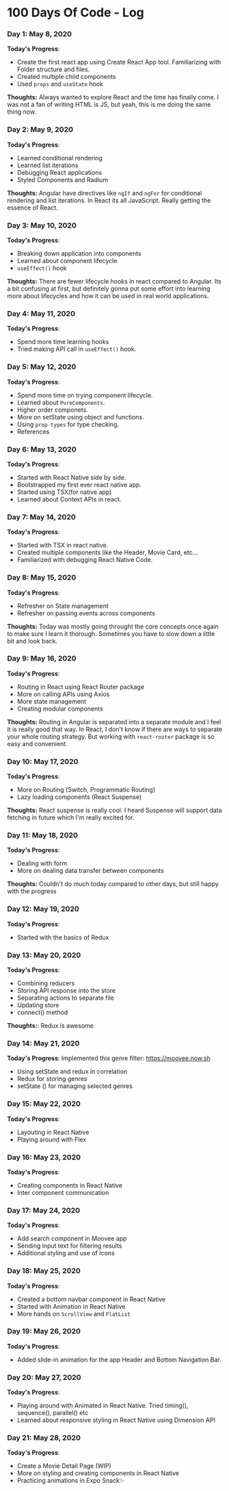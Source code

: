 # 100 Days Of Code - Log

### Day 1: May 8, 2020

**Today's Progress**:

- Create the first react app using Create React App tool. Familiarizing with Folder structure and files.
- Created multiple child components
- Used `props` and `useState` hook

**Thoughts:** Always wanted to explore React and the time has finally come. I was not a fan of writing HTML is JS, but yeah, this is me doing the same thing now.

### Day 2: May 9, 2020

**Today's Progress**:

- Learned conditional rendering
- Learned list iterations
- Debugging React applications
- Styled Components and Radium

**Thoughts:** Angular have directives like `ngIf` and `ngFor` for conditional rendering and list iterations. In React its all JavaScript. Really getting the essence of React.

### Day 3: May 10, 2020

**Today's Progress**:

- Breaking down application into components
- Learned about component lifecycle
- `useEffect()` hook

**Thoughts:** There are fewer lifecycle hooks in react compared to Angular. Its a bit confusing at first, but definitely gonna put some effort into learning more about lifecycles and how it can be used in real world applications.

### Day 4: May 11, 2020

**Today's Progress**:

- Spend more time learning hooks
- Tried making API call in `useEffect()` hook.

### Day 5: May 12, 2020

**Today's Progress**:

- Spend more time on trying component lifecycle.
- Learned about `PureComponents`.
- Higher order componets.
- More on setState using object and functions.
- Using `prop-types` for type checking.
- References

### Day 6: May 13, 2020

**Today's Progress**:

- Started with React Native side by side.
- Bootstrapped my first ever react native app.
- Started using TSX(for native app)
- Learned about Context APIs in react.

### Day 7: May 14, 2020

**Today's Progress**:

- Started with TSX in react native.
- Created multiple components like the Header, Movie Card, etc...
- Familiarized with debugging React Native Code.

### Day 8: May 15, 2020

**Today's Progress**:

- Refresher on State management
- Refresher on passing events across components

**Thoughts:** Today was mostly going throught the core concepts once again to make sure I learn it thorough. Sometimes you have to slow down a little bit and look back.

### Day 9: May 16, 2020

**Today's Progress**:

- Routing in React using React Router package
- More on calling APIs using Axios
- More state management
- Creating modular components

**Thoughts:** Routing in Angular is separated into a separate module and I feel it is really good that way. In React, I don't know if there are ways to separate your whole routing strategy. But working with `react-router` package is so easy and convenient.

### Day 10: May 17, 2020

**Today's Progress**:

- More on Routing (Switch, Programmatic Routing)
- Lazy loading components (React Suspense)

**Thoughts:** React suspense is really cool. I heard Suspense will support data fetching in future which I'm really excited for.

### Day 11: May 18, 2020

**Today's Progress**:

- Dealing with form
- More on dealing data transfer between components

**Thoughts:** Couldn't do much today compared to other days, but still happy with the progress

### Day 12: May 19, 2020

**Today's Progress**:
- Started with the basics of Redux

### Day 13: May 20, 2020

**Today's Progress**:

- Combining reducers
- Storing API response into the store
- Separating actions to separate file
- Updating store
- connect() method

**Thoughts:**: Redux is awesome

### Day 14: May 21, 2020

**Today's Progress**:
Implemented this genre filter: https://moovee.now.sh
- Using setState and redux in correlation
- Redux for storing genres
- setState () for managing selected genres

### Day 15: May 22, 2020

**Today's Progress**:
- Layouting in React Native 
- Playing around with Flex

### Day 16: May 23, 2020

**Today's Progress**:
- Creating components in React Native
- Inter component communication

### Day 17: May 24, 2020

**Today's Progress**:
- Add search component in Moovee app
- Sending input text for filtering results
- Additional styling and use of Icons

### Day 18: May 25, 2020

**Today's Progress**:
- Created a bottom navbar component in React Native
- Started with Animation in React Native
- More hands on `ScrollView` and `FlatList`

### Day 19: May 26, 2020

**Today's Progress**:
- Added slide-in animation for the app Header and Bottom Navigation Bar.

### Day 20: May 27, 2020

**Today's Progress**:

- Playing around with Animated in React Native. Tried timing(), sequence(), parallel() etc
- Learned about responsive styling in React Native using Dimension API

### Day 21: May 28, 2020

**Today's Progress**:

- Create a Movie Detail Page (WIP)
- More on styling and creating components in React Native
- Practicing animations in Expo Snack✨ 
